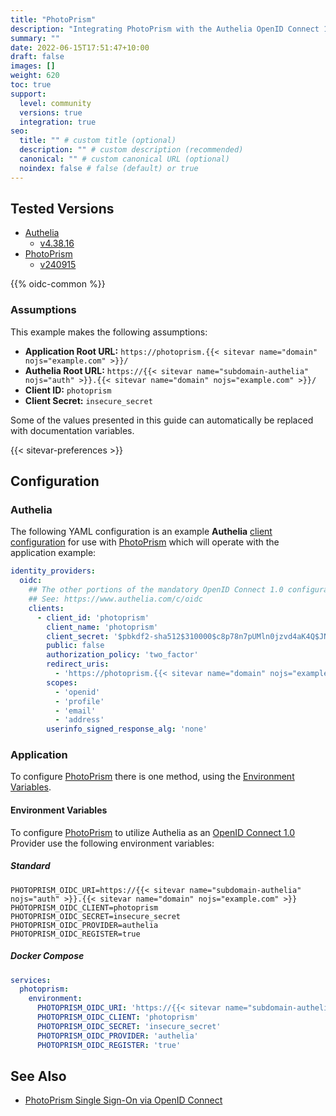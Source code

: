 ```yaml
---
title: "PhotoPrism"
description: "Integrating PhotoPrism with the Authelia OpenID Connect 1.0 Provider."
summary: ""
date: 2022-06-15T17:51:47+10:00
draft: false
images: []
weight: 620
toc: true
support:
  level: community
  versions: true
  integration: true
seo:
  title: "" # custom title (optional)
  description: "" # custom description (recommended)
  canonical: "" # custom canonical URL (optional)
  noindex: false # false (default) or true
---
```


## Tested Versions

- [Authelia]
  - [v4.38.16](https://github.com/authelia/authelia/releases/tag/v4.38.16)
- [PhotoPrism]
  - [v240915](https://github.com/photoprism/photoprism/releases/tag/240915-e1280b2fb)

{{% oidc-common %}}

### Assumptions

This example makes the following assumptions:

- __Application Root URL:__ `https://photoprism.{{< sitevar name="domain" nojs="example.com" >}}/`
- __Authelia Root URL:__ `https://{{< sitevar name="subdomain-authelia" nojs="auth" >}}.{{< sitevar name="domain" nojs="example.com" >}}/`
- __Client ID:__ `photoprism`
- __Client Secret:__ `insecure_secret`

Some of the values presented in this guide can automatically be replaced with documentation variables.

{{< sitevar-preferences >}}

## Configuration

### Authelia

The following YAML configuration is an example __Authelia__ [client configuration] for use with [PhotoPrism] which will
operate with the application example:

```yaml {title="configuration.yml"}
identity_providers:
  oidc:
    ## The other portions of the mandatory OpenID Connect 1.0 configuration go here.
    ## See: https://www.authelia.com/c/oidc
    clients:
      - client_id: 'photoprism'
        client_name: 'photoprism'
        client_secret: '$pbkdf2-sha512$310000$c8p78n7pUMln0jzvd4aK4Q$JNRBzwAo0ek5qKn50cFzzvE9RXV88h1wJn5KGiHrD0YKtZaR/nCb2CJPOsKaPK0hjf.9yHxzQGZziziccp6Yng'  # The digest of 'insecure_secret'.
        public: false
        authorization_policy: 'two_factor'
        redirect_uris:
          - 'https://photoprism.{{< sitevar name="domain" nojs="example.com" >}}/api/v1/oidc/redirect'
        scopes:
          - 'openid'
          - 'profile'
          - 'email'
          - 'address'
        userinfo_signed_response_alg: 'none'
```

### Application

To configure [PhotoPrism] there is one method, using the [Environment Variables](#environment-variables).

#### Environment Variables

To configure [PhotoPrism] to utilize Authelia as an [OpenID Connect 1.0] Provider use the following environment variables:

##### Standard

```shell
PHOTOPRISM_OIDC_URI=https://{{< sitevar name="subdomain-authelia" nojs="auth" >}}.{{< sitevar name="domain" nojs="example.com" >}}
PHOTOPRISM_OIDC_CLIENT=photoprism
PHOTOPRISM_OIDC_SECRET=insecure_secret
PHOTOPRISM_OIDC_PROVIDER=authelia
PHOTOPRISM_OIDC_REGISTER=true
```

##### Docker Compose

```yaml {title="compose.yml"}
services:
  photoprism:
    environment:
      PHOTOPRISM_OIDC_URI: 'https://{{< sitevar name="subdomain-authelia" nojs="auth" >}}.{{< sitevar name="domain" nojs="example.com" >}}'
      PHOTOPRISM_OIDC_CLIENT: 'photoprism'
      PHOTOPRISM_OIDC_SECRET: 'insecure_secret'
      PHOTOPRISM_OIDC_PROVIDER: 'authelia'
      PHOTOPRISM_OIDC_REGISTER: 'true'
```

## See Also

- [PhotoPrism Single Sign-On via OpenID Connect](https://docs.photoprism.app/getting-started/advanced/openid-connect/)

[PhotoPrism]: https://photoprism.app/
[Authelia]: https://www.authelia.com
[OpenID Connect 1.0]: ../../openid-connect/introduction.md
[client configuration]: ../../../configuration/identity-providers/openid-connect/clients.md
